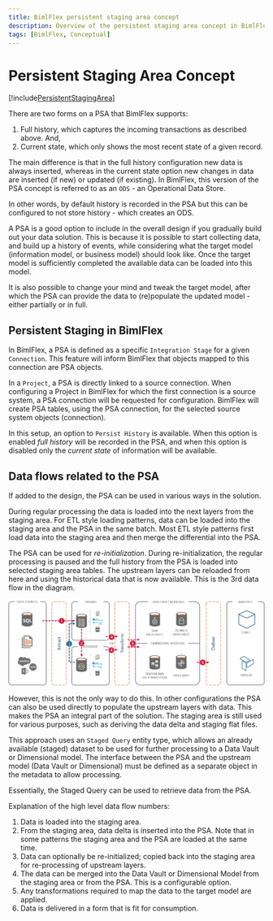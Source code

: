 ```yaml
---
title: BimlFlex persistent staging area concept
description: Overview of the persistent staging area concept in BimlFlex
tags: [BimlFlex, Conceptual]
---
```

# Persistent Staging Area Concept

[!include[PersistentStagingArea](_incl-header-persistent-staging-area.md)]

There are two forms on a PSA that BimlFlex supports:

1. Full history, which captures the incoming transactions as described above. And,
2. Current state, which only shows the most recent state of a given record.

The main difference is that in the full history configuration new data is always inserted, whereas in the current state option new changes in data are inserted (if new) or updated (if existing). In BimlFlex, this version of the PSA concept is referred to as an `ODS` - an Operational Data Store.

In other words, by default history is recorded in the PSA but this can be configured to not store history - which creates an ODS.

A PSA is a good option to include in the overall design if you gradually build out your data solution. This is because it is possible to start collecting data, and build up a history of events, while considering what the target model (information model, or business model) should look like. Once the target model is sufficiently completed the available data can be loaded into this model.

It is also possible to change your mind and tweak the target model, after which the PSA can provide the data to (re)populate the updated model - either partially or in full.

## Persistent Staging in BimlFlex

In BimlFlex, a PSA is defined as a specific `Integration Stage` for a given `Connection`. This feature will inform BimlFlex that objects mapped to this connection are PSA objects.

In a `Project`, a PSA is directly linked to a source connection. When configuring a Project in BimlFlex for which the first connection is a source system, a PSA connection will be requested for configuration. BimlFlex will create PSA tables, using the PSA connection, for the selected source system objects (connection).

In this setup, an option to `Persist History` is available. When this option is enabled *full history* will be recorded in the PSA, and when this option is disabled only the *current state* of information will be available.

## Data flows related to the PSA

If added to the design, the PSA can be used in various ways in the solution.

During regular processing the data is loaded into the next layers from the staging area. For ETL style loading patterns, data can be loaded into the staging area and the PSA in the same batch. Most ETL style patterns first load data into the staging area and then merge the differential into the PSA.

The PSA can be used for *re-initialization*. During re-initialization, the regular processing is paused and the full history from the PSA is loaded into selected staging area tables. The upstream layers can be reloaded from here and using the historical data that is now available. This is the 3rd data flow in the diagram.

![Persistent Staging](images/bimlflex-dataflow-reinitialisation.png "Persistent Staging for re-initialization")

However, this is not the only way to do this. In other configurations the PSA can also be used directly to populate the upstream layers with data. This makes the PSA an integral part of the solution. The staging area is still used for various purposes, such as deriving the data delta and staging flat files.

This approach uses an `Staged Query` entity type, which allows an already available (staged) dataset to be used for further processing to a Data Vault or Dimensional model. The interface between the PSA and the upstream model (Data Vault or Dimensional) must be defined as a separate object in the metadata to allow processing.

Essentially, the Staged Query can be used to retrieve data from the PSA.

Explanation of the high level data flow numbers:

1. Data is loaded into the staging area.
2. From the staging area, data delta is inserted into the PSA. Note that in some patterns the staging area and the PSA are loaded at the same time.
3. Data can optionally be re-initialized; copied back into the staging area for re-processing of upstream layers.
4. The data can be merged into the Data Vault or Dimensional Model from the staging area or from the PSA. This is a configurable option.
5. Any transformations required to map the data to the target model are applied.
6. Data is delivered in a form that is fit for consumption.
